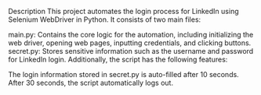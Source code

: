 Description
This project automates the login process for LinkedIn using Selenium WebDriver in Python. It consists of two main files:

main.py: Contains the core logic for the automation, including initializing the web driver, opening web pages, inputting credentials, and clicking buttons.
secret.py: Stores sensitive information such as the username and password for LinkedIn login.
Additionally, the script has the following features:

The login information stored in secret.py is auto-filled after 10 seconds.
After 30 seconds, the script automatically logs out.

